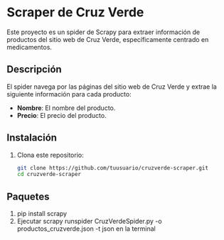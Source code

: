 # Scraper de Cruz Verde

Este proyecto es un spider de Scrapy para extraer información de productos del sitio web de Cruz Verde, específicamente centrado en medicamentos.

## Descripción

El spider navega por las páginas del sitio web de Cruz Verde y extrae la siguiente información para cada producto:

- **Nombre**: El nombre del producto.
- **Precio**: El precio del producto.

## Instalación

1. Clona este repositorio:
   ```bash
   git clone https://github.com/tuusuario/cruzverde-scraper.git
   cd cruzverde-scraper
## Paquetes
1. pip install scrapy
2. Ejecutar scrapy runspider CruzVerdeSpider.py -o productos_cruzverde.json -t json en la terminal
